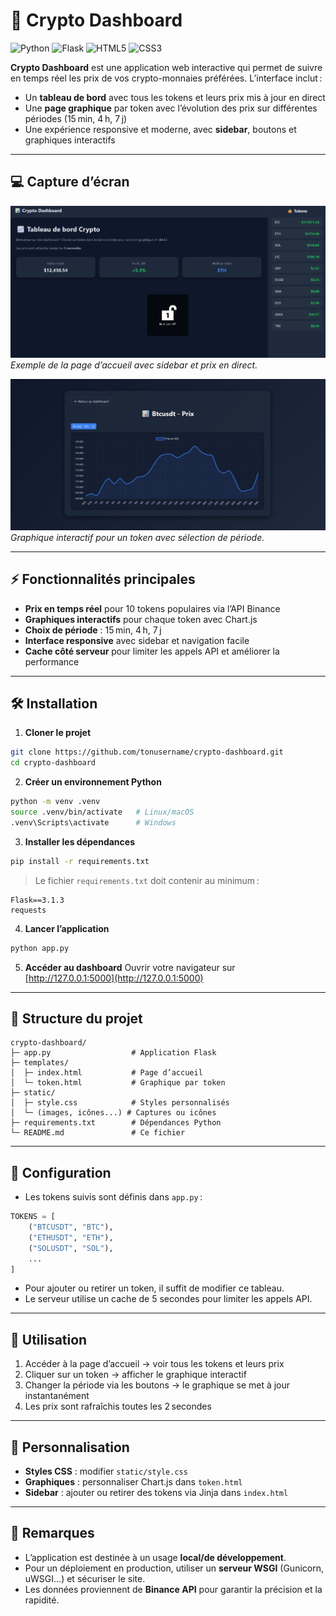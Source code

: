 #  🚀 Crypto Dashboard

![Python](https://img.shields.io/badge/Python-3776AB?style=for-the-badge&logo=python&logoColor=white)
![Flask](https://img.shields.io/badge/Flask-000000?style=for-the-badge&logo=flask&logoColor=white)
![HTML5](https://img.shields.io/badge/HTML5-E34F26?style=for-the-badge&logo=html5&logoColor=white)
![CSS3](https://img.shields.io/badge/CSS3-1572B6?style=for-the-badge&logo=css3&logoColor=white)

**Crypto Dashboard** est une application web interactive qui permet de suivre en temps réel les prix de vos crypto-monnaies préférées. L’interface inclut :


* Un **tableau de bord** avec tous les tokens et leurs prix mis à jour en direct
* Une **page graphique** par token avec l’évolution des prix sur différentes périodes (15 min, 4 h, 7 j)
* Une expérience responsive et moderne, avec **sidebar**, boutons et graphiques interactifs


---

## 💻 Capture d’écran

![Dashboard](img/index_projet.jpg)
*Exemple de la page d’accueil avec sidebar et prix en direct.*

![Token Graph](img/graph_token.jpg)
*Graphique interactif pour un token avec sélection de période.*

---

## ⚡ Fonctionnalités principales

* **Prix en temps réel** pour 10 tokens populaires via l’API Binance
* **Graphiques interactifs** pour chaque token avec Chart.js
* **Choix de période** : 15 min, 4 h, 7 j
* **Interface responsive** avec sidebar et navigation facile
* **Cache côté serveur** pour limiter les appels API et améliorer la performance

---

## 🛠️ Installation

1. **Cloner le projet**

```bash
git clone https://github.com/tonusername/crypto-dashboard.git
cd crypto-dashboard
```

2. **Créer un environnement Python**

```bash
python -m venv .venv
source .venv/bin/activate   # Linux/macOS
.venv\Scripts\activate      # Windows
```

3. **Installer les dépendances**

```bash
pip install -r requirements.txt
```

> Le fichier `requirements.txt` doit contenir au minimum :

```
Flask==3.1.3
requests
```

4. **Lancer l’application**

```bash
python app.py
```

5. **Accéder au dashboard**
   Ouvrir votre navigateur sur [http://127.0.0.1:5000](http://127.0.0.1:5000)

---

## 📁 Structure du projet

```
crypto-dashboard/
├─ app.py                  # Application Flask
├─ templates/
│  ├─ index.html           # Page d’accueil
│  └─ token.html           # Graphique par token
├─ static/
│  ├─ style.css            # Styles personnalisés
│  └─ (images, icônes...) # Captures ou icônes
├─ requirements.txt        # Dépendances Python
└─ README.md               # Ce fichier
```

---

## 🔧 Configuration

* Les tokens suivis sont définis dans `app.py` :

```python
TOKENS = [
    ("BTCUSDT", "BTC"),
    ("ETHUSDT", "ETH"),
    ("SOLUSDT", "SOL"),
    ...
]
```

* Pour ajouter ou retirer un token, il suffit de modifier ce tableau.
* Le serveur utilise un cache de 5 secondes pour limiter les appels API.

---

## 🚀 Utilisation

1. Accéder à la page d’accueil → voir tous les tokens et leurs prix
2. Cliquer sur un token → afficher le graphique interactif
3. Changer la période via les boutons → le graphique se met à jour instantanément
4. Les prix sont rafraîchis toutes les 2 secondes

---

## 🎨 Personnalisation

* **Styles CSS** : modifier `static/style.css`
* **Graphiques** : personnaliser Chart.js dans `token.html`
* **Sidebar** : ajouter ou retirer des tokens via Jinja dans `index.html`

---

## 📌 Remarques

* L’application est destinée à un usage **local/de développement**.
* Pour un déploiement en production, utiliser un **serveur WSGI** (Gunicorn, uWSGI…) et sécuriser le site.
* Les données proviennent de **Binance API** pour garantir la précision et la rapidité.
